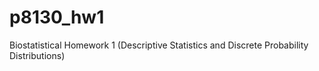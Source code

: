 # p8130_hw1
Biostatistical Homework 1 (Descriptive Statistics and Discrete Probability Distributions)
